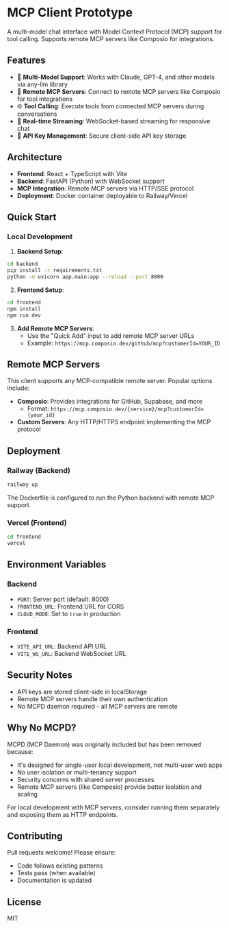 # MCP Client Prototype

A multi-model chat interface with Model Context Protocol (MCP) support for tool calling. Supports remote MCP servers like Composio for integrations.

## Features

- 🤖 **Multi-Model Support**: Works with Claude, GPT-4, and other models via any-llm library
- 🔧 **Remote MCP Servers**: Connect to remote MCP servers like Composio for tool integrations
- 🌐 **Tool Calling**: Execute tools from connected MCP servers during conversations
- 💬 **Real-time Streaming**: WebSocket-based streaming for responsive chat
- 🔑 **API Key Management**: Secure client-side API key storage

## Architecture

- **Frontend**: React + TypeScript with Vite
- **Backend**: FastAPI (Python) with WebSocket support
- **MCP Integration**: Remote MCP servers via HTTP/SSE protocol
- **Deployment**: Docker container deployable to Railway/Vercel

## Quick Start

### Local Development

1. **Backend Setup**:
```bash
cd backend
pip install -r requirements.txt
python -m uvicorn app.main:app --reload --port 8000
```

2. **Frontend Setup**:
```bash
cd frontend
npm install
npm run dev
```

3. **Add Remote MCP Servers**:
   - Use the "Quick Add" input to add remote MCP server URLs
   - Example: `https://mcp.composio.dev/github/mcp?customerId=YOUR_ID`

## Remote MCP Servers

This client supports any MCP-compatible remote server. Popular options include:

- **Composio**: Provides integrations for GitHub, Supabase, and more
  - Format: `https://mcp.composio.dev/{service}/mcp?customerId={your_id}`
- **Custom Servers**: Any HTTP/HTTPS endpoint implementing the MCP protocol

## Deployment

### Railway (Backend)

```bash
railway up
```

The Dockerfile is configured to run the Python backend with remote MCP support.

### Vercel (Frontend)

```bash
cd frontend
vercel
```

## Environment Variables

### Backend
- `PORT`: Server port (default: 8000)
- `FRONTEND_URL`: Frontend URL for CORS
- `CLOUD_MODE`: Set to `true` in production

### Frontend
- `VITE_API_URL`: Backend API URL
- `VITE_WS_URL`: Backend WebSocket URL

## Security Notes

- API keys are stored client-side in localStorage
- Remote MCP servers handle their own authentication
- No MCPD daemon required - all MCP servers are remote

## Why No MCPD?

MCPD (MCP Daemon) was originally included but has been removed because:
- It's designed for single-user local development, not multi-user web apps
- No user isolation or multi-tenancy support
- Security concerns with shared server processes
- Remote MCP servers (like Composio) provide better isolation and scaling

For local development with MCP servers, consider running them separately and exposing them as HTTP endpoints.

## Contributing

Pull requests welcome! Please ensure:
- Code follows existing patterns
- Tests pass (when available)
- Documentation is updated

## License

MIT